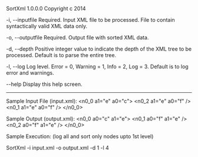 SortXml 1.0.0.0
Copyright c  2014

  -i, --inputfile     Required. Input XML file to be processed. File to contain
                      syntactically valid XML data only.

  -o, --outputfile    Required. Output file with sorted XML data.

  -d, --depth         Positive integer value to indicate the depth of the XML
                      tree to be processed. Default is to parse the entire tree.


  -l, --log           Log level. Error = 0, Warning = 1, Info = 2, Log = 3.
                      Default is to log error and warnings.

  --help              Display this help screen.

------------------------------------------------------------------------------------------------------------
Sample Input File (input.xml): 
<n0_0 a1=\"e\" a0=\"c\">
  <n0_2 a1=\"e\" a0=\"f\" />
  <n0_1 a1=\"e\" a0=\"f\" />
</n0_0>


Sample Output (output.xml):
<n0_0 a0=\"c\" a1=\"e\">
  <n0_1 a0=\"f\" a1=\"e\" />
  <n0_2 a0=\"f\" a1=\"e\" />
</n0_0>

Sample Execution: (log all and sort only nodes upto 1st level)

SortXml -i input.xml -o output.xml -d 1 -l 4
